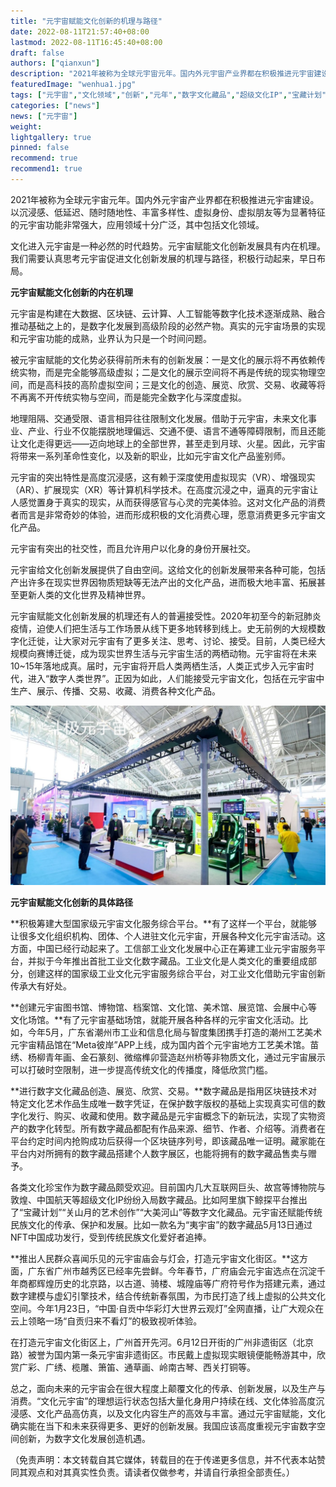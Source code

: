 ```yaml
---
title: "元宇宙赋能文化创新的机理与路径"
date: 2022-08-11T21:57:40+08:00
lastmod: 2022-08-11T16:45:40+08:00
draft: false
authors: ["qianxun"]
description: "2021年被称为全球元宇宙元年。国内外元宇宙产业界都在积极推进元宇宙建设。以沉浸感、低延迟、随时随地性、丰富多样性、虚拟身份、虚拟朋友等为显著特征的元宇宙功能非常强大，应用领域十分广泛，其中包括文化领域。"
featuredImage: "wenhua1.jpg"
tags: ["元宇宙","文化领域","创新","元年","数字文化藏品","超级文化IP","宝藏计划"]
categories: ["news"]
news: ["元宇宙"]
weight: 
lightgallery: true
pinned: false
recommend: true
recommend1: true
---
```


2021年被称为全球元宇宙元年。国内外元宇宙产业界都在积极推进元宇宙建设。以沉浸感、低延迟、随时随地性、丰富多样性、虚拟身份、虚拟朋友等为显著特征的元宇宙功能非常强大，应用领域十分广泛，其中包括文化领域。

文化进入元宇宙是一种必然的时代趋势。元宇宙赋能文化创新发展具有内在机理。我们需要认真思考元宇宙促进文化创新发展的机理与路径，积极行动起来，早日布局。

**元宇宙赋能文化创新的内在机理**

元宇宙是构建在大数据、区块链、云计算、人工智能等数字化技术逐渐成熟、融合推动基础之上的，是数字化发展到高级阶段的必然产物。真实的元宇宙场景的实现和元宇宙功能的成熟，业界认为只是一个时间问题。

被元宇宙赋能的文化势必获得前所未有的创新发展：一是文化的展示将不再依赖传统实物，而是完全能够高级虚拟；二是文化的展示空间将不再是传统的现实物理空间，而是高科技的高阶虚拟空间；三是文化的创造、展览、欣赏、交易、收藏等将不再离不开传统实物与空间，而是能完全数字化与深度虚拟。

地理阻隔、交通受限、语言相异往往限制文化发展。借助于元宇宙，未来文化事业、产业、行业不仅能摆脱地理偏远、交通不便、语言不通等障碍限制，而且还能让文化走得更远——迈向地球上的全部世界，甚至走到月球、火星。因此，元宇宙将带来一系列革命性变化，以及新的职业，比如元宇宙文化产品鉴别师。

元宇宙的突出特性是高度沉浸感，这有赖于深度使用虚拟现实（VR）、增强现实（AR）、扩展现实（XR）等计算机科学技术。在高度沉浸之中，逼真的元宇宙让人感觉置身于真实的现实，从而获得感官与心灵的完美体验。这对文化产品的消费者而言是非常奇妙的体验，进而形成积极的文化消费心理，愿意消费更多元宇宙文化产品。

元宇宙有突出的社交性，而且允许用户以化身的身份开展社交。

元宇宙给文化创新发展提供了自由空间。这给文化的创新发展带来各种可能，包括产出许多在现实世界因物质短缺等无法产出的文化产品，进而极大地丰富、拓展甚至更新人类的文化世界及精神世界。

元宇宙赋能文化创新发展的机理还有人的普遍接受性。2020年初至今的新冠肺炎疫情，迫使人们把生活与工作场景从线下更多地转移到线上。史无前例的大规模数字化迁徙，让大家对元宇宙有了更多关注、思考、讨论、接受。目前，人类已经大规模向赛博迁徙，成为现实世界生活与元宇宙生活的两栖动物。元宇宙将在未来10~15年落地成真。届时，元宇宙将开启人类两栖生活，人类正式步入元宇宙时代，进入“数字人类世界”。正因为如此，人们能接受元宇宙文化，包括在元宇宙中生产、展示、传播、交易、收藏、消费各种文化产品。

![](yyzwh.jpg)

**元宇宙赋能文化创新的具体路径**

**积极筹建大型国家级元宇宙文化服务综合平台。**有了这样一个平台，就能够让很多文化组织机构、团体、个人进驻文化元宇宙，开展各种文化元宇宙活动。这方面，中国已经行动起来了。工信部工业文化发展中心正在筹建工业元宇宙服务平台，并拟于今年推出首批工业文化数字藏品。工业文化是人类文化的重要组成部分，创建这样的国家级工业文化元宇宙服务综合平台，对工业文化借助元宇宙创新传承大有好处。

**创建元宇宙图书馆、博物馆、档案馆、文化馆、美术馆、展览馆、会展中心等文化场馆。**有了元宇宙基础场馆，就能开展各种各样的元宇宙文化活动。比如，今年5月，广东省潮州市工业和信息化局与智度集团携手打造的潮州工艺美术元宇宙精品馆在“Meta彼岸”APP上线，成为国内首个元宇宙地方工艺美术馆。苗绣、杨柳青年画、金石篆刻、微缩榫卯营造赵州桥等非物质文化，通过元宇宙展示可以打破时空限制，进一步提高传统文化的传播度，降低欣赏门槛。

**进行数字文化藏品创造、展览、欣赏、交易。**数字藏品是指用区块链技术对特定文化艺术作品生成唯一数字凭证，在保护数字版权的基础上实现真实可信的数字化发行、购买、收藏和使用。数字藏品是元宇宙概念下的新玩法，实现了实物资产的数字化转型。所有数字藏品都配有作品来源、细节、作者、介绍等。消费者在平台约定时间内抢购成功后获得一个区块链序列号，即该藏品唯一证明。藏家能在平台内对所拥有的数字藏品搭建个人数字展区，也能将拥有的数字藏品售卖与赠予。

各类文化珍宝作为数字藏品颇受欢迎。目前国内几大互联网巨头、故宫等博物院与敦煌、中国航天等超级文化IP纷纷入局数字藏品。比如阿里旗下鲸探平台推出了“宝藏计划”“关山月的艺术创作”“大美河山”等数字文化藏品。元宇宙还赋能传统民族文化的传承、保护和发展。比如一款名为“夷宇宙”的数字藏品5月13日通过NFT中国成功发行，受到传统民族文化爱好者追捧。

**推出人民群众喜闻乐见的元宇宙庙会与灯会，打造元宇宙文化街区。**这方面，广东省广州市越秀区已经率先尝鲜。今年春节，广府庙会元宇宙选点在沉淀千年商都辉煌历史的北京路，以古道、骑楼、城隍庙等广府符号作为搭建元素，通过数字建模与虚幻引擎技术，结合传统新春氛围，为市民打造了线上虚拟的公共文化空间。今年1月23日，“中国·自贡中华彩灯大世界云观灯”全网直播，让广大观众在云上领略一场“自贡归来不看灯”的极致视听体验。

在打造元宇宙文化街区上，广州首开先河。6月12日开街的广州非遗街区（北京路）被誉为国内第一条元宇宙非遗街区。市民戴上虚拟现实眼镜便能畅游其中，欣赏广彩、广绣、榄雕、箫笛、通草画、岭南古琴、西关打铜等。

总之，面向未来的元宇宙会在很大程度上颠覆文化的传承、创新发展，以及生产与消费。“文化元宇宙”的理想运行状态包括大量化身用户持续在线、文化体验高度沉浸感、文化产品高仿真，以及文化内容生产的高效与丰富。通过元宇宙赋能，文化确实能在当下和未来获得更多、更好的创新发展。我国应该高度重视元宇宙数字空间创新，为数字文化发展创造机遇。

（免责声明：本文转载自其它媒体，转载目的在于传递更多信息，并不代表本站赞同其观点和对其真实性负责。请读者仅做参考，并请自行承担全部责任。）